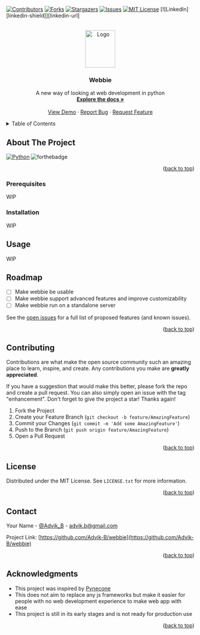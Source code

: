 <!-- Improved compatibility of back to top link: See: https://github.com/othneildrew/Best-README-Template/pull/73 -->
<a name="readme-top"></a>
<!--
*** Thanks for checking out the Best-README-Template. If you have a suggestion
*** that would make this better, please fork the repo and create a pull request
*** or simply open an issue with the tag "enhancement".
*** Don't forget to give the project a star!
*** Thanks again! Now go create something AMAZING! :D
-->



<!-- PROJECT SHIELDS -->
<!--
*** I'm using markdown "reference style" links for readability.
*** Reference links are enclosed in brackets [ ] instead of parentheses ( ).
*** See the bottom of this document for the declaration of the reference variables
*** for contributors-url, forks-url, etc. This is an optional, concise syntax you may use.
*** https://www.markdownguide.org/basic-syntax/#reference-style-links
-->
[![Contributors][contributors-shield]][contributors-url]
[![Forks][forks-shield]][forks-url]
[![Stargazers][stars-shield]][stars-url]
[![Issues][issues-shield]][issues-url]
[![MIT License][license-shield]][license-url]
[![LinkedIn][linkedin-shield]][linkedin-url]



<!-- PROJECT LOGO -->
<br />
<div align="center">
  <a href="https://github.com/Advik-B/webbie">
    <img src="images/logo.png" alt="Logo" width="80" height="100">
  </a>

<h3 align="center">Webbie</h3>

  <p align="center">
    A new way of looking at web development in python
    <br />
    <a href="https://github.com/Advik-B/webbie/wiki"><strong>Explore the docs »</strong></a>
    <br />
    <br />
    <a href="https://github.com/Advik-B/webbie">View Demo</a>
    ·
    <a href="https://github.com/Advik-B/webbie/issues">Report Bug</a>
    ·
    <a href="https://github.com/Advik-B/webbie/issues">Request Feature</a>
  </p>
</div>



<!-- TABLE OF CONTENTS -->
<details>
  <summary>Table of Contents</summary>
  <ol>
    <li>
      <a href="#about-the-project">About The Project</a>
      <ul>
        <li><a href="#built-with">Built With</a></li>
      </ul>
    </li>
    <li>
      <a href="#getting-started">Getting Started</a>
      <ul>
        <li><a href="#prerequisites">Prerequisites</a></li>
        <li><a href="#installation">Installation</a></li>
      </ul>
    </li>
    <li><a href="#usage">Usage</a></li>
    <li><a href="#roadmap">Roadmap</a></li>
    <li><a href="#contributing">Contributing</a></li>
    <li><a href="#license">License</a></li>
    <li><a href="#contact">Contact</a></li>
    <li><a href="#acknowledgments">Acknowledgments</a></li>
  </ol>
</details>



<!-- ABOUT THE PROJECT -->
## About The Project

[![Python](https://forthebadge.com/images/badges/made-with-python.svg)](https://python.org)
![forthebadge](https://forthebadge.com/images/badges/powered-by-coffee.svg)

<p align="right">(<a href="#readme-top">back to top</a>)</p>



<!-- GETTING STARTED -->

[//]: # (## Getting Started)


### Prerequisites

WIP

### Installation

WIP


<!-- USAGE EXAMPLES -->
## Usage

WIP


<!-- ROADMAP -->
## Roadmap

- [ ] Make webbie be usable
- [ ] Make webbie support advanced features and improve customizability
- [ ] Make webbie run on a standalone server

See the [open issues](https://github.com/Advik-B/webbie/issues) for a full list of proposed features (and known issues).

<p align="right">(<a href="#readme-top">back to top</a>)</p>



<!-- CONTRIBUTING -->
## Contributing

Contributions are what make the open source community such an amazing place to learn, inspire, and create. Any contributions you make are **greatly appreciated**.

If you have a suggestion that would make this better, please fork the repo and create a pull request. You can also simply open an issue with the tag "enhancement".
Don't forget to give the project a star! Thanks again!

1. Fork the Project
2. Create your Feature Branch (`git checkout -b feature/AmazingFeature`)
3. Commit your Changes (`git commit -m 'Add some AmazingFeature'`)
4. Push to the Branch (`git push origin feature/AmazingFeature`)
5. Open a Pull Request

<p align="right">(<a href="#readme-top">back to top</a>)</p>



<!-- LICENSE -->
## License

Distributed under the MIT License. See `LICENSE.txt` for more information.

<p align="right">(<a href="#readme-top">back to top</a>)</p>



<!-- CONTACT -->
## Contact

Your Name - [@Advik_B](https://twitter.com/Advik_B) - advik.b@gmail.com

Project Link: [https://github.com/Advik-B/webbie](https://github.com/Advik-B/webbie)

<p align="right">(<a href="#readme-top">back to top</a>)</p>



<!-- ACKNOWLEDGMENTS -->
## Acknowledgments

* This project was inspired by [Pynecone](https://pynecone.io/)
* This does not aim to replace any js frameworks but make it easier for people with no web development experience to make web app with ease
* This project is still in its early stages and is not ready for production use

<p align="right">(<a href="#readme-top">back to top</a>)</p>



<!-- MARKDOWN LINKS & IMAGES -->
<!-- https://www.markdownguide.org/basic-syntax/#reference-style-links -->
[contributors-shield]: https://img.shields.io/github/contributors/Advik-B/webbie.svg?style=for-the-badge
[contributors-url]: https://github.com/Advik-B/webbie/graphs/contributors
[forks-shield]: https://img.shields.io/github/forks/Advik-B/webbie.svg?style=for-the-badge
[forks-url]: https://github.com/Advik-B/webbie/network/members
[stars-shield]: https://img.shields.io/github/stars/Advik-B/webbie.svg?style=for-the-badge
[stars-url]: https://github.com/Advik-B/webbie/stargazers
[issues-shield]: https://img.shields.io/github/issues/Advik-B/webbie.svg?style=for-the-badge
[issues-url]: https://github.com/Advik-B/webbie/issues
[license-shield]: https://img.shields.io/github/license/Advik-B/webbie.svg?style=for-the-badge
[license-url]: https://github.com/Advik-B/webbie/blob/master/LICENSE.txt